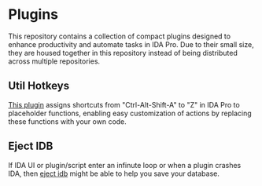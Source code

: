 #  Plugins

This repository contains a collection of compact plugins designed to enhance productivity and automate tasks in IDA Pro. Due to their small size, they are housed together in this repository instead of being distributed across multiple repositories.

## Util Hotkeys

[This plugin](./util_hotkeys/README.md) assigns shortcuts from "Ctrl-Alt-Shift-A" to "Z" in IDA Pro to placeholder functions, enabling easy customization of actions by replacing these functions with your own code.

## Eject IDB

If IDA UI or plugin/script enter an infinute loop or when a plugin crashes IDA, then [eject idb](./eject_idb) might be able to help you save your database.
